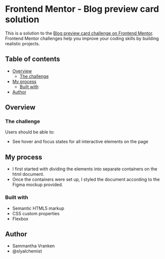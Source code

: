 # Frontend Mentor - Blog preview card solution

This is a solution to the [Blog preview card challenge on Frontend Mentor](https://www.frontendmentor.io/challenges/blog-preview-card-ckPaj01IcS). Frontend Mentor challenges help you improve your coding skills by building realistic projects. 

## Table of contents

- [Overview](#overview)
  - [The challenge](#the-challenge)
- [My process](#my-process)
  - [Built with](#built-with)
- [Author](#author)


## Overview

### The challenge

Users should be able to:

- See hover and focus states for all interactive elements on the page

## My process
- I first started with dividing the elements into separate containers on the html document. 
- Once the containers were set up, I styled the document according to the Figma mockup provided. 

### Built with

- Semantic HTML5 markup
- CSS custom properties
- Flexbox

## Author

- Sammantha Vranken
- @slyalchemist
